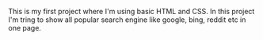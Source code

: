 This is my first project where I'm using basic HTML and CSS. In this project I'm tring to show all popular search engine like google, bing, reddit etc in one page.
